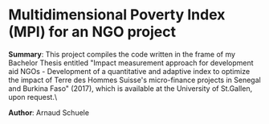 # Multidimensional Poverty Index (MPI) for an NGO project

**Summary**: This project compiles the code written in the frame of my Bachelor Thesis entitled "Impact measurement approach for development aid NGOs - Development of a quantitative and adaptive index to optimize the impact of Terre des Hommes Suisse's micro-finance projects in Senegal and Burkina Faso" (2017), which is available at the University of St.Gallen, upon request.\

**Author**: Arnaud Schuele
